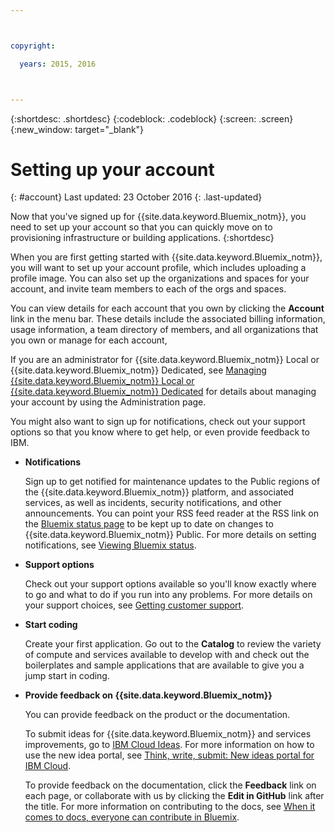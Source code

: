 ```yaml
---



copyright:

  years: 2015, 2016



---
```


{:shortdesc: .shortdesc}
{:codeblock: .codeblock}
{:screen: .screen}
{:new_window: target="_blank"}


# Setting up your account
{: #account}
Last updated: 23 October 2016
{: .last-updated}

Now that you've signed up for {{site.data.keyword.Bluemix_notm}}, you need to set up your account so that you can quickly move on to provisioning infrastructure or building applications.
{:shortdesc}

When you are first getting started with {{site.data.keyword.Bluemix_notm}}, you will want to set up your account profile, which includes uploading a profile image. You can also set up the organizations and spaces for your account, and invite team members to each of the orgs and spaces. 

You can view details for each account that you own by clicking the **Account** link in the menu bar. These details include the associated billing information, usage information, a team directory of members, and all organizations that you own or manage for each account, 

If you are an administrator for {{site.data.keyword.Bluemix_notm}} Local or {{site.data.keyword.Bluemix_notm}} Dedicated, see [Managing {{site.data.keyword.Bluemix_notm}} Local or {{site.data.keyword.Bluemix_notm}} Dedicated](/docs/admin/index.html#mng) for details about managing your account by using the Administration page.

You might also want to sign up for notifications, check out your support options so that you know where to get help, or even provide feedback to IBM.  

- **Notifications** 
  
  Sign up to get notified for maintenance updates to the Public regions of the {{site.data.keyword.Bluemix_notm}} platform, and associated services, as well as incidents, security notifications, and other announcements. You can point your RSS feed reader at the RSS link on the [Bluemix status page](http://ibm.biz/Bluemixstatus) to be kept up to date on changes to {{site.data.keyword.Bluemix_notm}} Public.  For more details on setting notifications, see [Viewing Bluemix status](/docs/support/index.html#viewing-bluemix-status).

- **Support options** 
  
  Check out your support options available so you'll know exactly where to go and what to do if you run into any problems. For more details on your support choices, see [Getting  customer support](/docs/support/index.html#getting-customer-support).

- **Start coding** 
  
  Create your first application. Go out to the **Catalog** to review the variety of compute and services available to develop with and check out the boilerplates and sample applications that are available to give you a jump start in coding.

- **Provide feedback on {{site.data.keyword.Bluemix_notm}}** 
  
  You can provide feedback on the product or the documentation. 
  
  To submit ideas for {{site.data.keyword.Bluemix_notm}} and services improvements, go to [IBM Cloud Ideas](https://ibmcloud.ideas.aha.io). For more information on how to use the new idea portal, see [Think, write, submit: New ideas portal for IBM Cloud](https://developer.ibm.com/bluemix/2016/10/05/think-write-submit/). 
  
  To provide feedback on the documentation, click the **Feedback** link on each page, or collaborate with us by clicking the **Edit in GitHub** link after the title. For more information on contributing to the docs, see [When it comes to docs, everyone can contribute in Bluemix](https://developer.ibm.com/bluemix/2016/01/13/bluemix-docs-now-open-source-on-github/).


